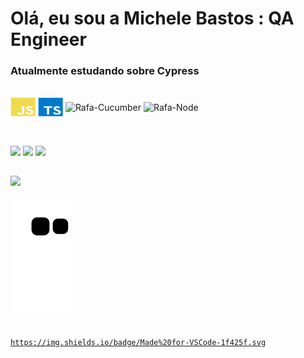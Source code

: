 
# Olá, eu sou a Michele Bastos : QA Engineer                                                                                                      
### Atualmente estudando sobre Cypress 

<div style="display: inline_block"><br>
  <img align="center" alt="Rafa-Js" height="30" width="40" src="https://raw.githubusercontent.com/devicons/devicon/master/icons/javascript/javascript-plain.svg">
  <img align="center" alt="Rafa-Ts" height="30" width="40" src="https://raw.githubusercontent.com/devicons/devicon/master/icons/typescript/typescript-plain.svg">
  <img align="center" alt="Rafa-Cucumber" height="30" width="40" src="https://cdn.jsdelivr.net/gh/devicons/devicon/icons/cucumber/cucumber-plain.svg">
  <img align="center" alt="Rafa-Node" height="30" width="40" src="https://cdn.jsdelivr.net/gh/devicons/devicon/icons/nodejs/nodejs-original.svg">                                                                                                                                  
</div>

##

<div style="display: inline_block"><br> 
  <a href="https://https://www.linkedin.com/in/michele-silva-cardoso/" target="_blank"><img src="https://img.shields.io/badge/-LinkedIn-%230077B5?style=for-the-badge&logo=linkedin&logoColor=white" target="_blank"></a> 
  <a href="https://www.instagram.com/michele.cbastos/" target="_blank"><img src="https://img.shields.io/badge/-Instagram-%23E4405F?style=for-the-badge&logo=instagram&logoColor=white" target="_blank"></a>
 	<a href = "mailto:michele.cardosoqa@gmail.com"><img src="https://img.shields.io/badge/-Gmail-%23333?style=for-the-badge&logo=gmail&logoColor=white" target="_blank"></a>
</div>

##
  <div align="left">
  <a href="https://github.com/michelebastos">
  <img height="180em" src="https://github-readme-stats.vercel.app/api?username=michelebastos&show_icons=true&theme=dracula&include_all_commits=true&count_private=true"/>
</div>
    
  ![Snake animation](https://github.com/rafaballerini/rafaballerini/blob/output/github-contribution-grid-snake.svg)



##

	https://img.shields.io/badge/Made%20for-VSCode-1f425f.svg
